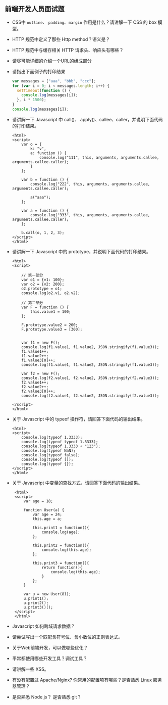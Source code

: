 
## 前端开发人员面试题


 


* CSS中 `outline`、 `padding`、`margin` 作用是什么？请讲解一下 CSS 的 box 模型。
* HTTP 规范中定义了那些 Http method？语义是？
* HTTP 规范中与缓存相关 HTTP 请求头、响应头有哪些？
* 请尽可能详细的介绍一个URL的组成部分
* 请指出下面例子的打印结果

    ```js
    var messages = ["aaa", "bbb", "ccc"];
    for (var i = 0; i < messages.length; i++) {
      setTimeout(function () {
        console.log(messages[i]);
      }, i * 1500);
    }
    console.log(messages[i]);
    ```

* 请讲解一下 Javascript 中 call()、 apply()、callee、caller，并说明下面代码的打印结果。

    ```
    <html>
    <script>
        var o = {
            k: "v",
            a: function () {
                console.log("111", this, arguments, arguments.callee, arguments.callee.caller);
            }
        };

        var b = function () {
            console.log("222", this, arguments, arguments.callee, arguments.callee.caller);

            a("aaa");
        };

        var a = function () {
            console.log("333", this, arguments, arguments.callee, arguments.callee.caller);
        };

        b.call(o, 1, 2, 3);
    </script>
    </html>
    ```

* 请讲解一下 Javascript 中的 prototype，并说明下面代码的打印结果。

    ```
    <html>
    <script>

        // 第一部分
        var o1 = {v1: 100};
        var o2 = {v2: 200};
        o2.prototype = o1;
        console.log(o2.v1, o2.v2);

        // 第二部分
        var F = function () {
            this.value1 = 100;
        };

        F.prototype.value2 = 200;
        F.prototype.value3 = [300];


        var f1 = new F();
        console.log(f1.value1, f1.value2, JSON.stringify(f1.value3));
        f1.value1++;
        f1.value2++;
        f1.value3[0]++;
        console.log(f1.value1, f1.value2, JSON.stringify(f1.value3));

        var f2 = new F();
        console.log(f2.value1, f2.value2, JSON.stringify(f2.value3));
        f2.value1++;
        f2.value2++;
        f2.value3[0]++;
        console.log(f2.value1, f2.value2, JSON.stringify(f2.value3));

    </script>
    </html>
    ```

* 关于 Javascript 中的 typeof 操作符，请回答下面代码的输出结果。

    ```
    <html>
    <script>
        console.log(typeof 1.3333);
        console.log(typeof typeof 1.3333);
        console.log(typeof 1.3333 + "123");
        console.log(typeof NaN);
        console.log(typeof false);
        console.log(typeof []);
        console.log(typeof {});
    </script>
    </html>
    ```

* 关于 Javascript 中变量的查找方式，请回答下面代码的输出结果。

   ```
    <html>
    <script>
        var age = 18;

        function User(a) {
            var age = 24;
            this.age = a;
            
            this.print1 = function(){
                console.log(age);
            };

            this.print2 = function(){
                console.log(this.age);
            };

            this.print3 = function(){
                return function(){
                    console.log(this.age);
                }
            };
        }

        var u = new User(81);
        u.print1();
        u.print2();
        u.print3()();
    </script>
    </html>
   ```
* Javascript 如何跨域请求数据？
* 请尝试写出一个匹配含符号位、含小数位的正则表达式。
* 关于Web前端开发，可以做哪些优化？
* 平常都使用哪些开发工具？调试工具？
* 请讲解一些 XSS。
* 有没有配置过 Apache/Nginx? 你常用的配置项有哪些？是否熟悉 Linux 服务器管理？
* 是否熟悉 Node.js？ 是否熟悉 git？